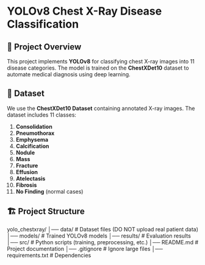  
# YOLOv8 Chest X-Ray Disease Classification

## 🚀 Project Overview
This project implements **YOLOv8** for classifying chest X-ray images into 11 disease categories. The model is trained on the **ChestXDet10** dataset to automate medical diagnosis using deep learning.

## 📂 Dataset
We use the **ChestXDet10 Dataset** containing annotated X-ray images. The dataset includes 11 classes:

1. **Consolidation**  
2. **Pneumothorax**  
3. **Emphysema**  
4. **Calcification**  
5. **Nodule**  
6. **Mass**  
7. **Fracture**  
8. **Effusion**  
9. **Atelectasis**  
10. **Fibrosis**  
11. **No Finding** (normal cases)  

## 🏗️ Project Structure
yolo_chestxray/
│── data/               # Dataset files (DO NOT upload real patient data)
│── models/             # Trained YOLOv8 models
│── results/            # Evaluation results
│── src/                # Python scripts (training, preprocessing, etc.)
│── README.md           # Project documentation
│── .gitignore          # Ignore large files
│── requirements.txt    # Dependencies

